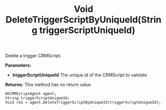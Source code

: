 ﻿---
uid: crmscript_ref_NSCRMScriptAgent_DeleteTriggerScriptByUniqueId
title: Void DeleteTriggerScriptByUniqueId(String triggerScriptUniqueId)
intellisense: NSCRMScriptAgent.DeleteTriggerScriptByUniqueId
keywords: NSCRMScriptAgent, DeleteTriggerScriptByUniqueId
so.topic: reference
---

Delete a trigger CRMScript.

**Parameters:**
 - **triggerScriptUniqueId** The unique id of the CRMScript to validate

**Returns:** This method has no return value

```crmscript
NSCRMScriptAgent agent;
String triggerScriptUniqueId;
Void res = agent.DeleteTriggerScriptByUniqueId(triggerScriptUniqueId);
```

